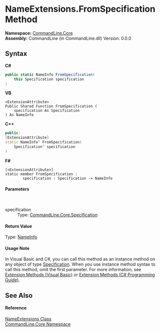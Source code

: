 # NameExtensions.FromSpecification Method 
 

**Namespace:**&nbsp;<a href="N_CommandLine_Core">CommandLine.Core</a><br />**Assembly:**&nbsp;CommandLine (in CommandLine.dll) Version: 0.0.0

## Syntax

**C#**<br />
``` C#
public static NameInfo FromSpecification(
	this Specification specification
)
```

**VB**<br />
``` VB
<ExtensionAttribute>
Public Shared Function FromSpecification ( 
	specification As Specification
) As NameInfo
```

**C++**<br />
``` C++
public:
[ExtensionAttribute]
static NameInfo^ FromSpecification(
	Specification^ specification
)
```

**F#**<br />
``` F#
[<ExtensionAttribute>]
static member FromSpecification : 
        specification : Specification -> NameInfo 

```


#### Parameters
&nbsp;<dl><dt>specification</dt><dd>Type: <a href="T_CommandLine_Core_Specification">CommandLine.Core.Specification</a><br /></dd></dl>

#### Return Value
Type: <a href="T_CommandLine_NameInfo">NameInfo</a>

#### Usage Note
In Visual Basic and C#, you can call this method as an instance method on any object of type <a href="T_CommandLine_Core_Specification">Specification</a>. When you use instance method syntax to call this method, omit the first parameter. For more information, see <a href="https://docs.microsoft.com/dotnet/visual-basic/programming-guide/language-features/procedures/extension-methods">Extension Methods (Visual Basic)</a> or <a href="https://docs.microsoft.com/dotnet/csharp/programming-guide/classes-and-structs/extension-methods">Extension Methods (C# Programming Guide)</a>.

## See Also


#### Reference
<a href="T_CommandLine_Core_NameExtensions">NameExtensions Class</a><br /><a href="N_CommandLine_Core">CommandLine.Core Namespace</a><br />